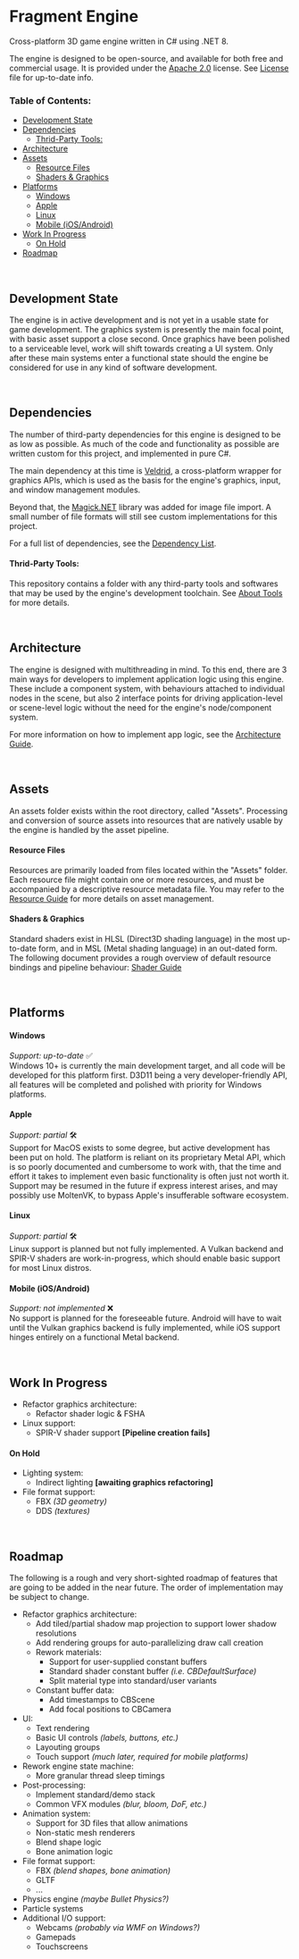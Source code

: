 <h1>Fragment Engine</h1>
Cross-platform 3D game engine written in C# using .NET 8.

The engine is designed to be open-source, and available for both free and commercial usage. It is provided under the [Apache 2.0](https://github.com/klaro115/FragEngine?tab=Apache-2.0-1-ov-file#readme) license. See [License](./LICENSE) file for up-to-date info.

<h3>Table of Contents:</h3>

- [Development State](#development-state)
- [Dependencies](#dependencies)
    - [Thrid-Party Tools:](#thrid-party-tools)
- [Architecture](#architecture)
- [Assets](#assets)
    - [Resource Files](#resource-files)
    - [Shaders \& Graphics](#shaders--graphics)
- [Platforms](#platforms)
    - [Windows](#windows)
    - [Apple](#apple)
    - [Linux](#linux)
    - [Mobile (iOS/Android)](#mobile-iosandroid)
- [Work In Progress](#work-in-progress)
    - [On Hold](#on-hold)
- [Roadmap](#roadmap)

<br>


## Development State
The engine is in active development and is not yet in a usable state for game development. The graphics system is presently the main focal point, with basic asset support a close second. Once graphics have been polished to a serviceable level, work will shift towards creating a UI system. Only after these main systems enter a functional state should the engine be considered for use in any kind of software development.

<br>


## Dependencies
The number of third-party dependencies for this engine is designed to be as low as possible.
As much of the code and functionality as possible are written custom for this project, and implemented in pure C#.

The main dependency at this time is [Veldrid](https://veldrid.dev/), a cross-platform wrapper for graphics APIs, which is used as the basis for the engine's graphics, input, and window management modules.

Beyond that, the [Magick.NET](https://github.com/dlemstra/Magick.NET) library was added for image file import. A small number of file formats will still see custom implementations for this project.

For a full list of dependencies, see the [Dependency List](./Documentation/Dependency%20List.md).

#### Thrid-Party Tools:
This repository contains a folder with any third-party tools and softwares that may be used by the engine's development toolchain. See [About Tools](./Tools/AboutTools.md) for more details.

<br>


## Architecture
The engine is designed with multithreading in mind. To this end, there are 3 main ways for developers to implement application logic using this engine. These include a component system, with behaviours attached to individual nodes in the scene, but also 2 interface points for driving application-level or scene-level logic without the need for the engine's node/component system.

For more information on how to implement app logic, see the [Architecture Guide](./Documentation/Architecture.md).

<br>


## Assets
An assets folder exists within the root directory, called "Assets".
Processing and conversion of source assets into resources that are natively usable by the engine is handled by the asset pipeline.

#### Resource Files

Resources are primarily loaded from files located within the "Assets" folder. Each resource file might contain one or more resources, and must be accompanied by a descriptive resource metadata file. You may refer to the [Resource Guide](./Documentation/Resources/Resource%20Guide.md) for more details on asset management.

#### Shaders & Graphics

Standard shaders exist in HLSL (Direct3D shading language) in the most up-to-date form, and in MSL (Metal shading language) in an out-dated form.
The following document provides a rough overview of default resource bindings and pipeline behaviour: [Shader Guide](./Documentation/Graphics/Shader%20Guide.md)

<br>


## Platforms

#### Windows
_Support: up-to-date_ ✅<br>
Windows 10+ is currently the main development target, and all code will be developed for this platform first.
D3D11 being a very developer-friendly API, all features will be completed and polished with priority for Windows platforms.

#### Apple
_Support: partial_ 🛠️<br>
Support for MacOS exists to some degree, but active development has been put on hold.
The platform is reliant on its proprietary Metal API, which is so poorly documented and cumbersome to work with, that the time and effort it takes to implement even basic functionality is often just not worth it.
Support may be resumed in the future if express interest arises, and may possibly use MoltenVK, to bypass Apple's insufferable software ecosystem.

#### Linux
_Support: partial_ 🛠️<br>
Linux support is planned but not fully implemented. A Vulkan backend and SPIR-V shaders are work-in-progress, which should enable basic support for most Linux distros.

#### Mobile (iOS/Android)
_Support: not implemented_ ❌<br>
No support is planned for the foreseeable future. Android will have to wait until the Vulkan graphics backend is fully implemented, while iOS support hinges entirely on a functional Metal backend.

<br>


## Work In Progress

- Refactor graphics architecture:
    - Refactor shader logic & FSHA
- Linux support:
    - SPIR-V shader support **[Pipeline creation fails]**

#### On Hold

- Lighting system:
    - Indirect lighting **[awaiting graphics refactoring]**
- File format support:
    - FBX _(3D geometry)_
    - DDS _(textures)_

<br>


## Roadmap

The following is a rough and very short-sighted roadmap of features that are going to be added in the near future. The order of implementation may be subject to change.

- Refactor graphics architecture:
    - Add tiled/partial shadow map projection to support lower shadow resolutions
    - Add rendering groups for auto-parallelizing draw call creation
    - Rework materials:
        - Support for user-supplied constant buffers
        - Standard shader constant buffer _(i.e. CBDefaultSurface)_
        - Split material type into standard/user variants
    - Constant buffer data:
        - Add timestamps to CBScene
        - Add focal positions to CBCamera
- UI:
    - Text rendering
    - Basic UI controls _(labels, buttons, etc.)_
    - Layouting groups
    - Touch support _(much later, required for mobile platforms)_
- Rework engine state machine:
    - More granular thread sleep timings
- Post-processing:
    - Implement standard/demo stack
    - Common VFX modules _(blur, bloom, DoF, etc.)_
- Animation system:
    - Support for 3D files that allow animations
    - Non-static mesh renderers
    - Blend shape logic
    - Bone animation logic
- File format support:
    - FBX _(blend shapes, bone animation)_
    - GLTF
    - ...
- Physics engine _(maybe Bullet Physics?)_
- Particle systems
- Additional I/O support:
    - Webcams _(probably via WMF on Windows?)_
    - Gamepads
    - Touchscreens
